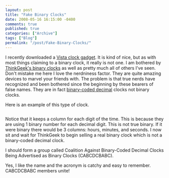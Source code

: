 ```yaml
---
layout: post
title: "Fake Binary Clocks"
date: 2008-05-16 16:15:00 -0400
comments: true
published: true
categories: ["Archive"]
tags: ["Blog"]
permalink: "/post/Fake-Binary-Clocks/"
---
```

<!-- more -->



<p>I recently downloaded a <a href="http://gallery.live.com/liveItemDetail.aspx?li=5338aa89-d3d1-4901-990a-fb3b8b59b39a&amp;bt=1&amp;pl=1" target="_blank">Vista clock gadget</a>. It is kind of nice, but as with most things claiming to a binary clock, it really is not one. I am bothered by <a href="http://www.thinkgeek.com/homeoffice/lights/59e0/" target="_blank">ThinkGeek's binary clocks</a> as well as pretty much all of others I've seen. Don't mistake me here I love the nerdniness factor. They are quite amazing devices to marvel your friends with. The problem is that true nerds have recognized and been bothered since the beginning by these bearers of false names. They are in fact <a href="http://en.wikipedia.org/wiki/Binary-coded_decimal" target="_blank">binary-coded decimal</a> clocks not binary clocks.</p>
<p>Here is an example of this type of clock.</p>
<p><img src="http://upload.wikimedia.org/wikipedia/commons/thumb/2/27/Binary_clock.svg/200px-Binary_clock.svg.png" alt="" /></p>
<p>Notice that it keeps a column for each digit of the time. This is because they are using 1 binary number for each decimal digit. This is not true binary. If it were binary there would be 3 columns: hours, minutes, and seconds. I now sit and wait for ThinkGeek to begin selling a real binary clock which is not a binary-coded decimal clock.</p>
<p>I should form a group called Coalition Against Binary-Coded Decimal Clocks Being Advertised as Binary Clocks (CABCDCBABC).</p>
<p>Yes, I like the name and the acronym is catchy and easy to remember. CABCDCBABC members unite!</p>
